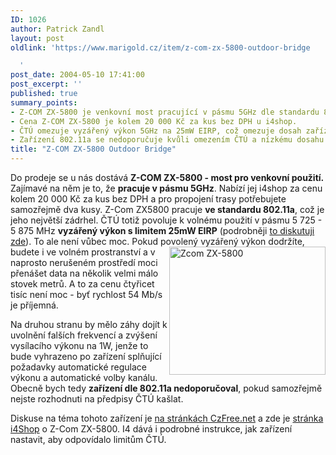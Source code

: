 ```yaml
---
ID: 1026
author: Patrick Zandl
layout: post
oldlink: 'https://www.marigold.cz/item/z-com-zx-5800-outdoor-bridge

  '
post_date: 2004-05-10 17:41:00
post_excerpt: ''
published: true
summary_points:
- Z-COM ZX-5800 je venkovní most pracující v pásmu 5GHz dle standardu 802.11a.
- Cena Z-COM ZX-5800 je kolem 20 000 Kč za kus bez DPH u i4shop.
- ČTÚ omezuje vyzářený výkon 5GHz na 25mW EIRP, což omezuje dosah zařízení.
- Zařízení 802.11a se nedoporučuje kvůli omezením ČTÚ a nízkému dosahu.
title: "Z-COM ZX-5800 Outdoor Bridge"
---
```


<p>
Do prodeje se u nás dostává <STRONG>Z-COM ZX-5800 - most pro venkovní použití.</STRONG> Zajímavé na něm je to, že <STRONG>pracuje v pásmu 5GHz</STRONG>.&#160;Nabízí jej i4shop za cenu kolem 20 000 Kč za kus bez DPH a pro propojení trasy potřebujete samozřejmě dva kusy. Z-Com ZX5800 pracuje <STRONG>ve standardu 802.11a</STRONG>, což je jeho největší zádrhel. ČTÚ totiž povoluje k volnému použití v pásmu 5 725 - 5 875 MHz <STRONG>vyzářený výkon s limitem 25mW EIRP</STRONG>&#160;(podrobněji <A href="/zacinajicim/frekvence031228.html">to diskutuji zde</A>). To ale není vůbec moc. Pokud povolený vyzářený výkon <IMG height=205 alt="Zcom ZX-5800" src="/wp-content/uploads/zcomzx-5800.jpg" width=250 align=right>dodržíte, budete i ve volném prostranství a v naprosto nerušeném prostředí moci přenášet data&#160;na několik velmi málo stovek metrů. A to za cenu čtyřicet tisíc není moc - byť rychlost 54 Mb/s je příjemná. </p>

<p>
Na druhou stranu by mělo záhy dojít k uvolnění falších frekvencí&#160;a zvýšení vysílacího výkonu na 1W, jenže to bude vyhrazeno po zařízení splňující požadavky automatické regulace výkonu a automatické volby kanálu. Obecně bych tedy <STRONG>zařízení dle 802.11a nedoporučoval</STRONG>, pokud samozřejmě nejste rozhodnuti na předpisy ČTÚ kašlat. </p>

<p>
Diskuse na téma tohoto zařízení je <A href="http://czfree.net/forum/showthread.php?s=&amp;threadid=8946" target=_blank>na stránkách CzFree.net</A> a zde je <A href="http://www.i4shop.net/cz/iObchod/WebInfo.asp?idprod=zx-5800" target=_blank>stránka i4Shop</A> o Z-Com ZX-5800. I4 dává i podrobné instrukce, jak zařízení nastavit, aby odpovídalo limitům ČTÚ.</p>